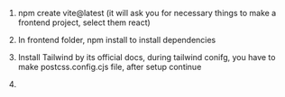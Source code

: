 1. npm create vite@latest (it will ask you for necessary things to make a frontend project, select them react)

2. In frontend folder, npm install to install dependencies

3. Install Tailwind by its official docs, during tailwind conifg, you have to make postcss.config.cjs file, after setup continue

4. 